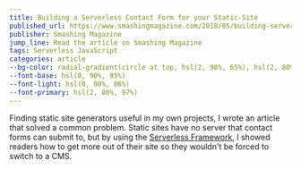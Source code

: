 ```yaml
---
title: Building a Serverless Contact Form for your Static-Site
published_url: https://www.smashingmagazine.com/2018/05/building-serverless-contact-form-static-website/
publisher: Smashing Magazine
jump_line: Read the article on Smashing Magazine
tags: Serverless JavaScript
categories: article
--bg-color: radial-gradient(circle at top, hsl(2, 98%, 65%), hsl(2, 80%, 53%))
--font-base: hsl(0, 90%, 95%)
--font-light: hsl(0, 90%, 86%)
--font-primary: hsl(2, 80%, 97%)
---
```


Finding static site generators useful in my own projects, I wrote an article that solved a common problem. Static sites have no server that contact forms can submit to, but by using the <a href="https://serverless.com" target="_blank" rel="noreferrer">Serverless Framework</a>, I showed readers how to get more out of their site so they wouldn't be forced to switch to a CMS.

<svg xmlns="http://www.w3.org/2000/svg" viewBox="0 0 310 406" class="illustration">
  <path class="illustration__stroke animate-sls-outline" stroke-width="16" fill="none" d="M163.784 180.488L269.25 170.17 17.482 397.704l109.39-179.589L5.096 235.348 272.479 7.508l-108.695 172.98z"/>
</svg>
